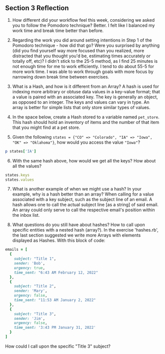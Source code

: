 ## Section 3 Reflection

1. How different did your workflow feel this week, considering we asked you to follow the Pomodoro technique?
Better. I felt like I balanced my work time and break time better than before.

2. Regarding the work you did around setting intentions in Step 1 of the Pomodoro technique - how did that go? Were you surprised by anything (did you find yourself way more focused than you realized, more distracted that you thought you'd be, estimating times accurately or totally off, etc)?
I didn't stick to the 25-5 method, as I find 25 minutes is not enough time for me to work efficiently. I tend to do about 55-5 for more work time. I was able to work through goals with more focus by narrowing down break time between exercises.

3. What is a Hash, and how is it different from an Array?
A hash is used for indexing more arbitrary or obtuse data values in a key-value format; that a value is paired with an associated key. The key is generally an object, as opposed to an integer. The keys and values can vary in type.
An array is better for simple lists that only store similar types of values.

4. In the space below, create a Hash stored to a variable named `pet_store`.  This hash should hold an inventory of items and the number of that item that you might find at a pet store.

5. Given the following `states = {"CO" => "Colorado", "IA" => "Iowa", "OK" => "Oklahoma"}`, how would you access the value `"Iowa"`?
```ruby
p states['IA']
```

6. With the same hash above, how would we get all the keys?  How about all the values?
```ruby
states.keys
states.values
```

7. What is another example of when we might use a hash?  In your example, why is a hash better than an array?
When calling for a value associated with a key subject, such as the subject line of an email.
A hash allows one to call the actual subject line [as a string] of said email. An array could only serve to call the respective email's position within the inbox list.

8. What questions do you still have about hashes?
How to call upon specific entities with a nested hash (array?). In the exercise 'hashes.rb', the last section suggested we write more Arrays with elements displayed as Hashes.
With this block of code:
```ruby
emails = [
  {
    subject: "Title 1",
    sender: 'Bob',
    urgency: true,
    time_sent: "6:43 AM February 12, 2022"
  },
  {
    subject: "Title 2",
    sender: 'Mary',
    urgency: false,
    time_sent: "11:53 AM January 2, 2022"
  },
  {
    subject: "Title 3",
    sender: 'Jim',
    urgency: false,
    time_sent: '3:43 PM January 31, 2022'
  }
]
```
How could I call upon the specific "Title 3" subject?

